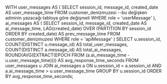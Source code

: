 WITH user_messages AS (
    SELECT 
        session_id,
        message_id,
        created_date AS user_message_time
    FROM 
        customer_denizmuzesi --bu değişken adminin yazacağı tabloya göre değişmeli
    WHERE 
        role = 'userMessage'
),
ai_messages AS (
    SELECT 
        session_id,
        message_id,
        created_date AS ai_message_time,
        LAG(created_date) OVER (PARTITION BY session_id ORDER BY created_date) AS prev_message_time
    FROM 
        customer_denizmuzesi
    WHERE 
        role = 'apiMessage'
)
SELECT 
    u.session_id,
    COUNT(DISTINCT u.message_id) AS total_user_messages,
    COUNT(DISTINCT a.message_id) AS total_ai_messages,
    ROUND(AVG(EXTRACT(EPOCH FROM (a.ai_message_time - u.user_message_time)))) AS avg_response_time_seconds
FROM 
    user_messages u
JOIN 
    ai_messages a ON u.session_id = a.session_id 
    AND a.ai_message_time > u.user_message_time
GROUP BY 
    u.session_id
ORDER BY 
    avg_response_time_seconds;